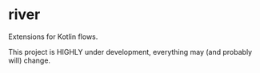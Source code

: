 # river
Extensions for Kotlin flows.

This project is HIGHLY under development, everything may (and probably will) change.

